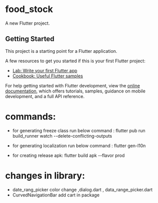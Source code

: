 # food_stock

A new Flutter project.

## Getting Started

This project is a starting point for a Flutter application.

A few resources to get you started if this is your first Flutter project:

- [Lab: Write your first Flutter app](https://docs.flutter.dev/get-started/codelab)
- [Cookbook: Useful Flutter samples](https://docs.flutter.dev/cookbook)

For help getting started with Flutter development, view the
[online documentation](https://docs.flutter.dev/), which offers tutorials,
samples, guidance on mobile development, and a full API reference.

# commands:

- for generating freeze class run below command :
  flutter pub run build_runner watch --delete-conflicting-outputs

- for generating localization run below command :
  flutter gen-l10n

- for creating release apk:
  flutter build apk --flavor prod

# changes in library:

- date_rang_picker color change ,dialog.dart , data_range_picker.dart
- CurvedNavigationBar add cart in package
